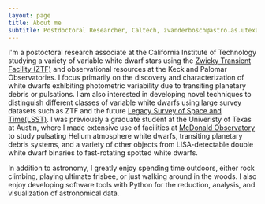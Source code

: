 ```yaml
---
layout: page
title: About me
subtitle: Postdoctoral Researcher, Caltech, zvanderbosch@astro.as.utexas.edu
---
```


I'm a postoctoral research associate at the California Institute of Technology studying a variety of variable white dwarf stars using the [Zwicky Transient Facility (ZTF)](https://www.ztf.caltech.edu/) and observational resources at the Keck and Palomar Observatories. I focus primarily on the discovery and characterization of white dwarfs exhibiting photometric variability due to transiting planetary debris or pulsations. I am also interested in developing novel techniques to distinguish different classes of variable white dwarfs using large survey datasets such as ZTF and the future [Legacy Survey of Space and Time(LSST)](https://www.lsst.org/). I was previously a graduate student at the Univeristy of Texas at Austin, where I made extensive use of facilities at [McDonald Observatory](http://mcdonaldobservatory.org/) to study pulsating Helium atmosphere white dwarfs, transiting planetary debris systems, and a variety of other objects from LISA-detectable double white dwarf binaries to fast-rotating spotted white dwarfs.

In addition to astronomy, I greatly enjoy spending time outdoors, either rock climbing, playing ultimate frisbee, or just walking around in the woods.  I also enjoy developing software tools with Python for the reduction, analysis, and visualization of astronomical data.
